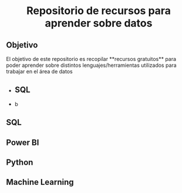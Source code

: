 <h1 align="center"> Repositorio de recursos para aprender sobre datos </h1>

<h2> Objetivo </h2>
El objetivo de este repositorio es recopilar **recursos gratuitos** para poder aprender sobre distintos lenguajes/herramientas utilizados para trabajar en el área de datos



* <h2> SQL</h2>
* b

<h2> SQL</h2>

<h2> Power BI </h2>

<h2> Python </h2>

<h2> Machine Learning </h2>

